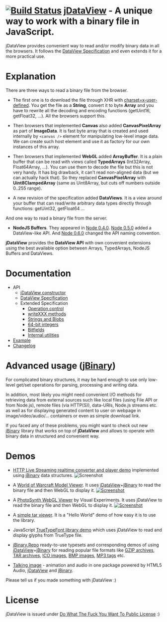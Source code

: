 [![Build Status](https://travis-ci.org/jDataView/jDataView.png?branch=master)](https://travis-ci.org/jDataView/jDataView) <a href="http://blog.vjeux.com/2011/javascript/jdataview-read-binary-file.html">jDataView</a> - A unique way to work with a binary file in JavaScript.
================================

jDataView provides convenient way to read and/or modify binary data in all the browsers. It follows the [DataView Specification](http://www.khronos.org/registry/webgl/doc/spec/TypedArray-spec.html#8) and even extends it for a more practical use.

Explanation
===========

There are three ways to read a binary file from the browser.

* The first one is to download the file through XHR with [charset=x-user-defined](https://developer.mozilla.org/en/using_xmlhttprequest#Receiving_binary_data). You get the file as a **String**, convert it to byte **Array** and you have to rewrite all the decoding and encoding functions (getUint16, getFloat32, ...). All the browsers support this.

* Then browsers that implemented **Canvas** also added **CanvasPixelArray** as part of **ImageData**. It is fast byte array that is created and used internally by `<canvas />` element for manipulating low-level image data. We can create such host element and use it as factory for our own instances of this array.

* Then browsers that implemented **WebGL** added **ArrayBuffer**. It is a plain buffer that can be read with views called **TypedArrays** (Int32Array, Float64Array, ...). You can use them to decode the file but this is not very handy. It has big drawback, it can't read non-aligned data (but we can actually hack that). So they replaced **CanvasPixelArray** with **Uint8ClampedArray** (same as Uint8Array, but cuts off numbers outside 0..255 range).

* A new revision of the specification added **DataViews**. It is a view around your buffer that can read/write arbitrary data types directly through functions: getUint32, getFloat64 ...

And one way to read a binary file from the server.

* **NodeJS Buffers**. They appeared in [Node 0.4.0](http://nodejs.org/docs/v0.4.0/api/buffers.html). [Node 0.5.0](http://nodejs.org/docs/v0.5.0/api/buffers.html) added a DataView-like API. And [Node 0.6.0](http://nodejs.org/docs/v0.6.0/api/buffers.html) changed the API naming convention.

**jDataView** provides the **DataView API** with own convenient extensions using the best available option between Arrays, TypedArrays, NodeJS Buffers and DataViews.

Documentation
=============

  * API
    * [jDataView constructor](https://github.com/jDataView/jDataView/wiki/jDataView-constructor)
    * [DataView Specification](http://www.khronos.org/registry/typedarray/specs/latest/#8)
    * Extended Specification
      * [Operation control](https://github.com/jDataView/jDataView/wiki/Operation-control)
      * [writeXXX methods](https://github.com/jDataView/jDataView/wiki/writeXXX-methods)
      * [Strings and Blobs](https://github.com/jDataView/jDataView/wiki/Strings-and-Blobs)
      * [64-bit integers](https://github.com/jDataView/jDataView/wiki/64-bit-integers)
      * [Bitfields](https://github.com/jDataView/jDataView/wiki/Bitfields)
      * [Internal utilities](https://github.com/jDataView/jDataView/wiki/Internal-utilities)
  * [Example](https://github.com/jDataView/jDataView/wiki/Example)
  * [Changelog](https://github.com/jDataView/jDataView/blob/master/CHANGELOG.md)

Advanced usage ([jBinary](https://github.com/jDataView/jBinary))
========================

For complicated binary structures, it may be hard enough to use only low-level get/set operations for parsing,
processing and writing data.

In addition, most likely you might need convenient I/O methods for retrieving data from external sources such like
local files (using File API or from Node.js), remote files (via HTTP(S)), data-URIs, Node.js streams etc. as well
as for displaying generated content to user on webpage in image/video/audio/... containers
or even as simple download link.

If you faced any of these problems, you might want to check out new [jBinary](https://github.com/jDataView/jBinary)
library that works on top of **jDataView** and allows to operate with binary data in structured and convenient way.

Demos
=====

* [HTTP Live Streaming realtime converter and player demo](http://rreverser.github.io/mpegts/) implemented using [jBinary](https://github.com/jDataView/jBinary) data structures.
![Screenshot](http://rreverser.github.io/mpegts/screenshot.png?)

* A [World of Warcraft Model Viewer](http://jdataview.github.io/jsWoWModelViewer/). It uses [jDataView](https://github.com/jDataView/jDataView)+[jBinary](https://github.com/jDataView/jBinary) to read the binary file and then WebGL to display it.
[![Screenshot](http://jdataview.github.io/jsWoWModelViewer/images/modelviewer.png)](http://jdataview.github.io/jsWoWModelViewer/)

* A [PhotoSynth WebGL Viewer](http://www.visual-experiments.com/2011/04/05/photosynth-webgl-viewer/) by Visual Experiments. It uses jDataView to read the binary file and then WebGL to display it.
[![Screenshot](http://i.imgur.com/HRHXo.jpg)](http://www.visual-experiments.com/2011/04/05/photosynth-webgl-viewer/)

* A [simple tar viewer](http://jdataview.github.io/jDataView/untar/). It is a "Hello World" demo of how easy it is to use the library.

* JavaScript [TrueTypeFont library demo](http://ynakajima.github.io/ttf.js/demo/glyflist/) which uses jDataView to read and display glyphs from TrueType file.

* [jBinary.Repo](https://jdataview.github.io/jBinary.Repo) ready-to-use typesets and corresponding demos of using
[jDataView](https://github.com/jDataView/jDataView)+[jBinary](https://github.com/jDataView/jBinary)
for reading popular file formats like
[GZIP archives](https://jdataview.github.io/jBinary.Repo/demo/#gzip),
[TAR archives](https://jdataview.github.io/jBinary.Repo/demo/#tar),
[ICO images](https://jdataview.github.io/jBinary.Repo/demo/#ico),
[BMP images](https://jdataview.github.io/jBinary.Repo/demo/#bmp),
[MP3 tags](https://jdataview.github.io/jBinary.Repo/demo/#mp3)
etc.

* [Talking image](http://hacksparrow.github.io/talking-image/) - animation and audio in one package powered by
HTML5 Audio, [jDataView](https://github.com/jDataView/jDataView) and [jBinary](https://github.com/jDataView/jBinary).

Please tell us if you made something with jDataView :)

License
=======

jDataView is issued under [Do What The Fuck You Want To Public License](http://sam.zoy.org/wtfpl/) :)
